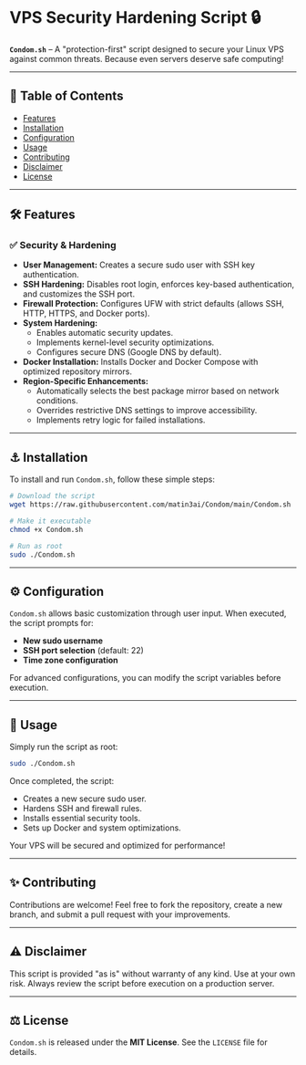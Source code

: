 # VPS Security Hardening Script 🔒

**`Condom.sh`** – A "protection-first" script designed to secure your Linux VPS against common threats. Because even servers deserve safe computing!

---

## 📖 Table of Contents
- [Features](#-Features)
- [Installation](#-Installation)
- [Configuration](#-Configuration)
- [Usage](#-Usage)
- [Contributing](#-Contributing)
- [Disclaimer](#-Disclaimer)
- [License](#-License)

---

## 🛠️ Features
### ✅ **Security & Hardening**
- **User Management:** Creates a secure sudo user with SSH key authentication.
- **SSH Hardening:** Disables root login, enforces key-based authentication, and customizes the SSH port.
- **Firewall Protection:** Configures UFW with strict defaults (allows SSH, HTTP, HTTPS, and Docker ports).
- **System Hardening:**
  - Enables automatic security updates.
  - Implements kernel-level security optimizations.
  - Configures secure DNS (Google DNS by default).
- **Docker Installation:** Installs Docker and Docker Compose with optimized repository mirrors.
- **Region-Specific Enhancements:**
  - Automatically selects the best package mirror based on network conditions.
  - Overrides restrictive DNS settings to improve accessibility.
  - Implements retry logic for failed installations.

---

## ⚓️ Installation

To install and run `Condom.sh`, follow these simple steps:

```bash
# Download the script
wget https://raw.githubusercontent.com/matin3ai/Condom/main/Condom.sh

# Make it executable
chmod +x Condom.sh

# Run as root
sudo ./Condom.sh
```

---

## ⚙️ Configuration

`Condom.sh` allows basic customization through user input. When executed, the script prompts for:
- **New sudo username**
- **SSH port selection** (default: 22)
- **Time zone configuration**

For advanced configurations, you can modify the script variables before execution.

---

## 🔄 Usage

Simply run the script as root:

```bash
sudo ./Condom.sh
```

Once completed, the script:
- Creates a new secure sudo user.
- Hardens SSH and firewall rules.
- Installs essential security tools.
- Sets up Docker and system optimizations.

Your VPS will be secured and optimized for performance!

---

## ✨ Contributing
Contributions are welcome! Feel free to fork the repository, create a new branch, and submit a pull request with your improvements.

---

## ⚠️ Disclaimer
This script is provided "as is" without warranty of any kind. Use at your own risk. Always review the script before execution on a production server.

---

## ⚖️ License
`Condom.sh` is released under the **MIT License**. See the `LICENSE` file for details.

